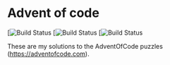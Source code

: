 # Advent of code

[![Build Status](https://github.com/jesperes/adventofcode/workflows/.github/erlang.yml/badge.svg)
[![Build Status](https://github.com/jesperes/adventofcode/workflows/.github/cmake.yml/badge.svg)
[![Build Status](https://github.com/jesperes/adventofcode/workflows/.github/maven.yml/badge.svg)

These are my solutions to the AdventOfCode puzzles (https://adventofcode.com).
